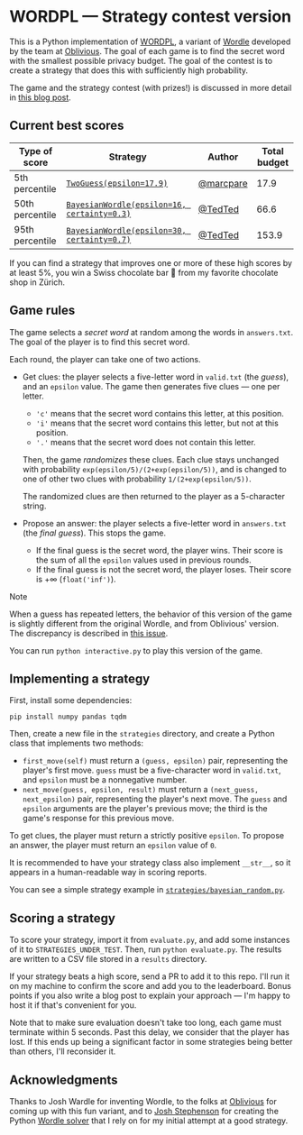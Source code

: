 # WORDPL — Strategy contest version

This is a Python implementation of
[WORDPL](https://games.oblivious.com/games/wordpl), a variant of
[Wordle](https://www.nytimes.com/games/wordle/index.html) developed by the team
at [Oblivious](https://www.oblivious.com/). The goal of each game is to find the
secret word with the smallest possible privacy budget. The goal of the contest
is to create a strategy that does this with sufficiently high probability.

The game and the strategy contest (with prizes!) is discussed in more detail in
[this blog post](https://desfontain.es/blog/wordpl.html).

## Current best scores

| Type of score   | Strategy                                           | Author              | Total budget |
| --------------- | -------------------------------------------------- | ------------------- | ------------ |
| 5th percentile  | [`TwoGuess(epsilon=17.9)`][tg]                     | [@marcpare][marc]   | 17.9         |
| 50th percentile | [`BayesianWordle(epsilon=16, certainty=0.3)`][bw]  | [@TedTed][ted]      | 66.6         |
| 95th percentile | [`BayesianWordle(epsilon=30, certainty=0.7)`][bw]  | [@TedTed][ted]      | 153.9        |

[tg]: ./strategies/two_guess.py
[bw]: ./strategies/bayesian_wordle.py
[marc]: https://github.com/marcpare
[ted]: https://github.com/TedTed

If you can find a strategy that improves one or more of these high scores by at
least 5%, you win a Swiss chocolate bar 🍫 from my favorite chocolate shop in
Zürich.

## Game rules

The game selects a *secret word* at random among the words in `answers.txt`. The
goal of the player is to find this secret word.

Each round, the player can take one of two actions.

- Get clues: the player selects a five-letter word in `valid.txt` (the *guess*),
  and an `epsilon` value. The game then generates five clues — one per letter.

  - `'c'` means that the secret word contains this letter, at this position.
  - `'i'` means that the secret word contains this letter, but not at this
    position.
  - `'.'` means that the secret word does not contain this letter.

  Then, the game *randomizes* these clues. Each clue stays unchanged with
  probability `exp(epsilon/5)/(2+exp(epsilon/5))`, and is changed to one of
  other two clues with probability `1/(2+exp(epsilon/5))`.

  The randomized clues are then returned to the player as a 5-character string.

- Propose an answer: the player selects a five-letter word in `answers.txt` (the
  *final guess*). This stops the game.

  - If the final guess is the secret word, the player wins. Their score is the
    sum of all the `epsilon` values used in previous rounds.
  - If the final guess is not the secret word, the player loses. Their score is
    +∞ (`float('inf')`).

> [!NOTE]
> When a guess has repeated letters, the behavior of this version of the game is
> slightly different from the original Wordle, and from Oblivious' version. The
> discrepancy is described in [this issue][issue].

[issue]: https://github.com/TedTed/wordpl/issues/2

You can run `python interactive.py` to play this version of the game.

## Implementing a strategy

First, install some dependencies:

```
pip install numpy pandas tqdm
```

Then, create a new file in the `strategies` directory, and create a Python class
that implements two methods:

- `first_move(self)` must return a `(guess, epsilon)` pair, representing the
  player's first move. `guess` must be a five-character word in `valid.txt`, and
  `epsilon` must be a nonnegative number.
- `next_move(guess, epsilon, result)` must return a `(next_guess, next_epsilon)`
  pair, representing the player's next move. The `guess` and `epsilon` arguments
  are the player's previous move; the third is the game's response for this
  previous move.

To get clues, the player must return a strictly positive `epsilon`. To propose
an answer, the player must return an `epsilon` value of `0`.

It is recommended to have your strategy class also implement `__str__`, so it
appears in a human-readable way in scoring reports.

You can see a simple strategy example in
[`strategies/bayesian_random.py`](./strategies/bayesian_random.py).

## Scoring a strategy

To score your strategy, import it from `evaluate.py`, and add some instances of
it to `STRATEGIES_UNDER_TEST`. Then, run `python evaluate.py`. The results are
written to a CSV file stored in a `results` directory.

If your strategy beats a high score, send a PR to add it to this repo. I'll run
it on my machine to confirm the score and add you to the leaderboard. Bonus
points if you also write a blog post to explain your approach — I'm happy to
host it if that's convenient for you.

Note that to make sure evaluation doesn't take too long, each game must
terminate within 5 seconds. Past this delay, we consider that the player has
lost. If this ends up being a significant factor in some strategies being better
than others, I'll reconsider it.

## Acknowledgments

Thanks to Josh Wardle for inventing Wordle, to the folks at
[Oblivious](https://www.oblivious.com/) for coming up with this fun variant, and
to [Josh Stephenson](https://github.com/joshstephenson) for creating the Python
[Wordle solver](https://github.com/joshstephenson/Wordle-Solver) that I rely on
for my initial attempt at a good strategy.
